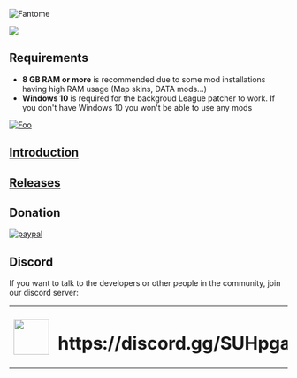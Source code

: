 ![Fantome](https://github.com/LoL-Fantome/Fantome/blob/master/Images/fantomebanner.png)

![](https://tokei.rs/b1/github/lol-fantome/fantome)

## Requirements
* **8 GB RAM or more** is recommended due to some mod installations having high RAM usage (Map skins, DATA mods...)
* **Windows 10** is required for the backgroud League patcher to work. If you don't have Windows 10 you won't be able to use any mods

<a href="https://github.com/LoL-Fantome/Fantome/releases" rel="some text">![Foo](https://github.com/LoL-Fantome/Fantome/blob/master/Images/fantomedownload.png)</a>

## [Introduction](https://github.com/LoL-Fantome/Fantome/wiki/Introduction)
## [Releases](https://github.com/LoL-Fantome/Fantome/releases)

## Donation
[![paypal](https://www.paypalobjects.com/en_US/i/btn/btn_donateCC_LG.gif)](https://paypal.me/FilipQuitko?locale.x=en_US)

## Discord
If you want to talk to the developers or other people in the community, join our discord server:

<table>
  <tbody>
    <tr>
      <td><img width=64 height=64 src="https://cdn.worldvectorlogo.com/logos/discord.svg"></td>
      <td><h1>https://discord.gg/SUHpgaF</h1></td>
    </tr>
  </tbody>
</table> 
